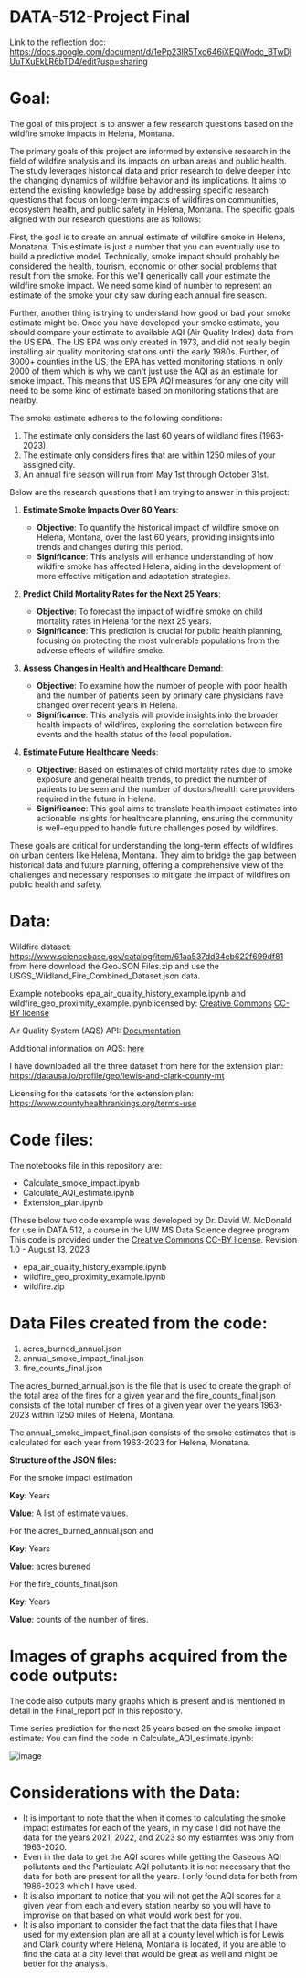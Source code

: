 # DATA-512-Project Final

Link to the reflection doc: https://docs.google.com/document/d/1ePp23lR5Txo646iXEQiWodc_BTwDIUuTXuEkLR6bTD4/edit?usp=sharing

# Goal:

The goal of this project is to answer a few research questions based on the wildfire smoke impacts in Helena, Montana.

The primary goals of this project are informed by extensive research in the field of wildfire analysis and its impacts on urban areas and public health. The study leverages historical data and prior research to delve deeper into the changing dynamics of wildfire behavior and its implications. It aims to extend the existing knowledge base by addressing specific research questions that focus on long-term impacts of wildfires on communities, ecosystem health, and public safety in Helena, Montana. The specific goals aligned with our research questions are as follows:

First, the goal is to create an annual estimate of wildfire smoke in Helena, Monatana. This estimate is just a number that you can eventually use to build a predictive model. Technically, smoke impact should probably be considered the health, tourism, economic or other social problems that result from the smoke. For this we'll generically call your estimate the wildfire smoke impact. We need some kind of number to represent an estimate of the smoke your city saw during each annual fire season.

Further, another thing is trying to understand how good or bad your smoke estimate might be. Once you have developed your smoke estimate, you should compare your estimate to available AQI (Air Quality Index) data from the US EPA. The US EPA was only created in 1973, and did not really begin installing air quality monitoring stations until the early 1980s. Further, of 3000+ counties in the US, the EPA has vetted monitoring stations in only 2000 of them which is why we can't just use the AQI as an estimate for smoke impact. This means that US EPA AQI measures for any one city will need to be some kind of estimate based on monitoring stations that are nearby.

The smoke estimate adheres to the following conditions:
1. The estimate only considers the last 60 years of wildland fires (1963-2023).
2. The estimate only considers fires that are within 1250 miles of your assigned city.
3. An annual fire season will run from May 1st through October 31st.

Below are the research questions that I am trying to answer in this project:

1. **Estimate Smoke Impacts Over 60 Years**:
   - **Objective**: To quantify the historical impact of wildfire smoke on Helena, Montana, over the last 60 years, providing insights into trends and changes during this period.
   - **Significance**: This analysis will enhance understanding of how wildfire smoke has affected Helena, aiding in the development of more effective mitigation and adaptation strategies.

2. **Predict Child Mortality Rates for the Next 25 Years**:
   - **Objective**: To forecast the impact of wildfire smoke on child mortality rates in Helena for the next 25 years.
   - **Significance**: This prediction is crucial for public health planning, focusing on protecting the most vulnerable populations from the adverse effects of wildfire smoke.

3. **Assess Changes in Health and Healthcare Demand**:
   - **Objective**: To examine how the number of people with poor health and the number of patients seen by primary care physicians have changed over recent years in Helena.
   - **Significance**: This analysis will provide insights into the broader health impacts of wildfires, exploring the correlation between fire events and the health status of the local population.

4. **Estimate Future Healthcare Needs**:
   - **Objective**: Based on estimates of child mortality rates due to smoke exposure and general health trends, to predict the number of patients to be seen and the number of doctors/health care providers required in the future in Helena.
   - **Significance**: This goal aims to translate health impact estimates into actionable insights for healthcare planning, ensuring the community is well-equipped to handle future challenges posed by wildfires.

These goals are critical for understanding the long-term effects of wildfires on urban centers like Helena, Montana. They aim to bridge the gap between historical data and future planning, offering a comprehensive view of the challenges and necessary responses to mitigate the impact of wildfires on public health and safety.


# Data:

Wildfire dataset: https://www.sciencebase.gov/catalog/item/61aa537dd34eb622f699df81 from here download the GeoJSON Files.zip and use the USGS_Wildland_Fire_Combined_Dataset.json data.

Example notebooks epa_air_quality_history_example.ipynb and wildfire_geo_proximity_example.ipynblicensed by: [Creative Commons](https://creativecommons.org) [CC-BY license](https://creativecommons.org/licenses/by/4.0/)

Air Quality System (AQS) API: [Documentation](https://aqs.epa.gov/aqsweb/documents/data_api.html)

Additional information on AQS: [here](https://www.epa.gov/outdoor-air-quality-data/frequent-questions-about-airdata)

I have downloaded all the three dataset from here for the extension plan: https://datausa.io/profile/geo/lewis-and-clark-county-mt

Licensing for the datasets for the extension plan: https://www.countyhealthrankings.org/terms-use

# Code files:

The notebooks file in this repository are:

- Calculate_smoke_impact.ipynb
- Calculate_AQI_estimate.ipynb
- Extension_plan.ipynb

(These below two code example was developed by Dr. David W. McDonald for use in DATA 512, a course in the UW MS Data Science degree program. This code is provided under the [Creative Commons](https://creativecommons.org) [CC-BY license](https://creativecommons.org/licenses/by/4.0/). Revision 1.0 - August 13, 2023
- epa_air_quality_history_example.ipynb
- wildfire_geo_proximity_example.ipynb
- wildfire.zip

# Data Files created from the code:

1) acres_burned_annual.json
2) annual_smoke_impact_final.json
3) fire_counts_final.json

The acres_burned_annual.json is the file that is used to create the graph of the total area of the fires for a given year and the fire_counts_final.json consists of the total number of fires of a given year over the years 1963-2023 within 1250 miles of Helena, Montana.

The annual_smoke_impact_final.json consists of the smoke estimates that is calculated for each year from 1963-2023 for Helena, Monatana.

**Structure of the JSON files:**

For the smoke impact estimation

**Key**: Years

**Value**: A list of estimate values.

For the acres_burned_annual.json and 

**Key**: Years

**Value**: acres burened

For the fire_counts_final.json

**Key**: Years

**Value**: counts of the number of fires.

# Images of graphs acquired from the code outputs:

The code also outputs many graphs which is present and is mentioned in detail in the Final_report pdf in this repository.

Time series prediction for the next 25 years based on the smoke impact estimate: You can find the code in Calculate_AQI_estimate.ipynb:

![image](https://github.com/rravipra/DATA-512-Project/assets/46725716/c716b018-4777-48c4-b148-1014559d7089)


# Considerations with the Data:

- It is important to note that the when it comes to calculating the smoke impact estimates for each of the years, in my case I did not have the data for the years 2021, 2022, and 2023 so my estiamtes was only from 1963-2020.
- Even in the data to get the AQI scores while getting the Gaseous AQI pollutants and the Particulate AQI pollutants it is not necessary that the data for both are present for all the years. I only found data for both from 1986-2023 which I have used.
- It is also important to notice that you will not get the AQI scores for a given year from each and every station nearby so you will have to improvise on that based on what would work best for you.
- It is also important to consider the fact that the data files that I have used for my extension plan are all at a county level which is for Lewis and Clark county where Helena, Montana is located, if you are able to find the data at a city level that would be great as well and might be better for the analysis.


